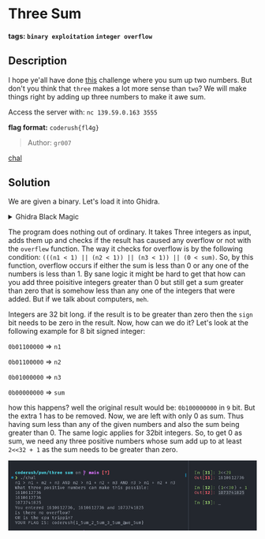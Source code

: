 # Three Sum

#### tags: `binary exploitation` `integer overflow`

## Description

I hope ye'all have done [this](https://play.picoctf.org/events/72/challenges/challenge/382) challenge where you sum up two numbers. But don't you think that `three` makes a lot more sense than `two`? We will make things right by adding up three numbers to make it awe sum.

Access the server with: `nc 139.59.0.163 3555`

**flag format:** `coderush{fl4g}`

>Author: `gr007`

[chal](chal)

## Solution

We are given a binary. Let's load it into Ghidra.

<details>
    <Summary>Ghidra Black Magic</Summary>

    ```c
    int overflew(int sum,int n1,int n2,int n3){
        int r;

        if ((((n1 < 1) || (n2 < 1)) || (n3 < 1)) || (0 < sum)) {
            r = 0;
        }
        else {
            r = 1;
        }
        return r;
    }

    int main(void){
        int s;
        long in_FS_OFFSET;
        uint n1;
        uint n2;
        uint n3;
        int sum;
        FILE *file;
        char flag [72];
        long local_10;

        local_10 = *(in_FS_OFFSET + 40);
        puts("n1 > n1 + n2 + n3 AND n2 > n1 + n2 + n3 AND n3 > n1 + n2 + n3");
        fflush(stdout);
        puts("What three positive numbers can make this possible: ");
        fflush(stdout);
        s = __isoc99_scanf(&DAT_0010207d,&n1);
        if (s != 0) {
            s = __isoc99_scanf(&DAT_0010207d,&n2);
            if (s != 0) {
                s = __isoc99_scanf(&DAT_0010207d,&n3);
                if (s != 0) {
                    printf("You entered %d, %d and %d\n",n1,n2,n3);
                    fflush(stdout);
                    sum = n3 + n1 + n2;
                    s = overflew(sum,n1,n2,n3);
                    if (s != 0) {
                        puts("You have an integer overflow.");
                        fflush(stdout);
                        /* WARNING: Subroutine does not return */
                        exit(0);
                    }
                    puts("Is there no overflow?");
                    puts("OR is the cpu trippin?");
                    fflush(stdout);
                    if ((((sum < n1) && (sum < n2)) && (sum < n3)) &&
                    (((0 < n1 && (0 < n2)) && (0 < n3)))) {
                        file = fopen("flag.txt","r");
                        if (file == NULL) {
                            puts("flag not found.");
                            puts(
                                "If you are running this on the remote server, contact the admin immedia tely."
                                );
                            puts(
                                "If you are running this on your local machine, create a flag.txt with a  dummy flag for debugging purpose."
                                );
                            fflush(stdout);
                        /* WARNING: Subroutine does not return */
                            exit(0);
                        }
                        fgets(flag,59,file);
                        printf("YOUR FLAG IS: %s\n",flag);
                        fflush(stdout);
                        /* WARNING: Subroutine does not return */
                        exit(0);
                    }
                    puts("Then again, where is the flag?");
                }
            }
        }
        if (local_10 != *(in_FS_OFFSET + 40)) {
                        /* WARNING: Subroutine does not return */
            __stack_chk_fail();
        }
        return 0;
    }
    ```
</details>


The program does nothing out of ordinary. It takes Three integers as input, adds them up and checks if the result has caused any overflow or not with the `overflew` function. The way it checks for overflow is by the following condition: `(((n1 < 1) || (n2 < 1)) || (n3 < 1)) || (0 < sum)`. So, by this function, overflow occurs if either the sum is less than 0 or any one of the numbers is less than 1. By sane logic it might be hard to get that how can you add three poisitive integers greater than 0 but still get a sum greater than zero that is somehow less than any one of the integers that were added. But if we talk about computers, `meh`.

Integers are 32 bit long. if the result is to be greater than zero then the `sign` bit needs to be zero in the result. Now, how can we do it?
Let's look at the following example for 8 bit signed integer:

`0b01100000` => `n1`

`0b01100000` => `n2`

`0b01000000` => `n3`

`0b00000000` => `sum`

how this happens? well the original result would be: `0b100000000` in `9` bit. But the extra 1 has to be removed. Now, we are left with only 0 as sum. Thus having sum less than any of the given numbers and also the sum being greater than 0. The same logic applies for 32bit integers. So, to get 0 as sum, we need any three positive numbers whose sum add up to at least `2<<32 + 1` as the sum needs to be greater than zero.

![voila](voila.png)
